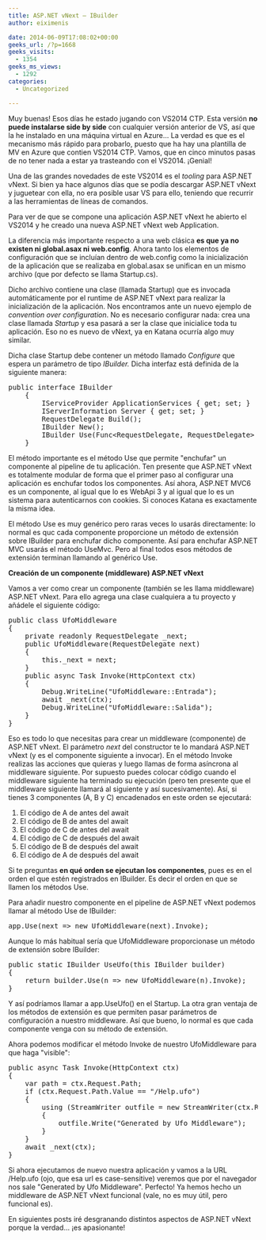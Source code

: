 ```yaml
---
title: ASP.NET vNext – IBuilder
author: eiximenis

date: 2014-06-09T17:08:02+00:00
geeks_url: /?p=1668
geeks_visits:
  - 1354
geeks_ms_views:
  - 1292
categories:
  - Uncategorized

---
```

Muy buenas! Esos días he estado jugando con VS2014 CTP. Esta versión **no puede instalarse side by side** con cualquier versión anterior de VS, así que la he instalado en una máquina virtual en Azure... La verdad es que es el mecanismo más rápido para probarlo, puesto que ha hay una plantilla de MV en Azure que contien VS2014 CTP. Vamos, que en cinco minutos pasas de no tener nada a estar ya trasteando con el VS2014. ¡Genial!

Una de las grandes novedades de este VS2014 es el _tooling_ para ASP.NET vNext. Si bien ya hace algunos días que se podía descargar ASP.NET vNext y juguetear con ella, no era posible usar VS para ello, teniendo que recurrir a las herramientas de líneas de comandos.

Para ver de que se compone una aplicación ASP.NET vNext he abierto el VS2014 y he creado una nueva ASP.NET vNext web Application.

La diferencia más importante respecto a una web clásica **es que ya no existen ni global.asax ni web.config**. Ahora tanto los elementos de configuración que se incluían dentro de web.config como la inicialización de la aplicación que se realizaba en global.asax se unifican en un mismo archivo (que por defecto se llama Startup.cs).

Dicho archivo contiene una clase (llamada Startup) que es invocada automáticamente por el runtime de ASP.NET vNext para realizar la inicialización de la aplicación. Nos encontramos ante un nuevo ejemplo de _convention over configuration_. No es necesario configurar nada: crea una clase llamada _Startup_ y esa pasará a ser la clase que inicialice toda tu aplicación. Eso no es nuevo de vNext, ya en Katana ocurría algo muy similar.

Dicha clase Startup debe contener un método llamado _Configure_ que espera un parámetro de tipo _IBuilder._ Dicha interfaz está definida de la siguiente manera:

<pre>public interface IBuilder
    {
        IServiceProvider ApplicationServices { get; set; }
        IServerInformation Server { get; set; }
        RequestDelegate Build();
        IBuilder New();
        IBuilder Use(Func&lt;RequestDelegate, RequestDelegate&gt; middleware);
    }
</pre>

El método importante es el método Use que permite "enchufar" un componente al pipeline de tu aplicación. Ten presente que ASP.NET vNext es totalmente modular de forma que el primer paso al configurar una aplicación es enchufar todos los componentes. Así ahora, ASP.NET MVC6 es un componente, al igual que lo es WebApi 3 y al igual que lo es un sistema para autenticarnos con cookies. Si conoces Katana es exactamente la misma idea.

El método Use es muy genérico pero raras veces lo usarás directamente: lo normal es quc cada componente proporcione un método de extensión sobre IBuilder para enchufar dicho componente. Así para enchufar ASP.NET MVC usarás el método UseMvc. Pero al final todos esos métodos de extensión terminan llamando al genérico Use.

**Creación de un componente (middleware) ASP.NET vNext**

Vamos a ver como crear un componente (también se les llama middleware) ASP.NET vNext. Para ello agrega una clase cualquiera a tu proyecto y añádele el siguiente código:

<pre>public class UfoMiddleware
{
    private readonly RequestDelegate _next;
    public UfoMiddleware(RequestDelegate next)
    {
        this._next = next;
    }
    public async Task Invoke(HttpContext ctx)
    {
        Debug.WriteLine("UfoMiddleware::Entrada");
        await _next(ctx);
        Debug.WriteLine("UfoMiddleware::Salida");
    }
}
</pre>

Eso es todo lo que necesitas para crear un middleware (componente) de ASP.NET vNext. El parámetro _next_ del constructor te lo mandará ASP.NET vNext (y es el componente siguiente a invocar). En el método Invoke realizas las acciones que quieras y luego llamas de forma asíncrona al middleware siguiente. Por supuesto puedes colocar código cuando el middleware siguiente ha terminado su ejecución (pero ten presente que el middleware siguiente llamará al siguiente y así sucesivamente). Así, si tienes 3 componentes (A, B y C) encadenados en este orden se ejecutará:

  1. El código de A de antes del await
  2. El código de B de antes del await
  3. El código de C de antes del await
  4. El código de C de después del await
  5. El código de B de después del await
  6. El código de A de después del await

Si te preguntas **en qué orden se ejecutan los componentes**, pues es en el orden el que estén registrados en IBuilder. Es decir el orden en que se llamen los métodos Use.

Para añadir nuestro componente en el pipeline de ASP.NET vNext podemos llamar al método Use de IBuilder:

<pre>app.Use(next =&gt; new UfoMiddleware(next).Invoke);
</pre>

Aunque lo más habitual sería que UfoMiddleware proporcionase un método de extensión sobre IBuilder:

<pre>public static IBuilder UseUfo(this IBuilder builder)
{
    return builder.Use(n =&gt; new UfoMiddleware(n).Invoke);
}
</pre>

Y así podríamos llamar a app.UseUfo() en el Startup. La otra gran ventaja de los métodos de extensión es que permiten pasar parámetros de configuración a nuestro middleware. Así que bueno, lo normal es que cada componente venga con su método de extensión.

Ahora podemos modificar el método Invoke de nuestro UfoMiddleware para que haga "visible":

<pre>public async Task Invoke(HttpContext ctx)
{
    var path = ctx.Request.Path;
    if (ctx.Request.Path.Value == "/Help.ufo")
    {
        using (StreamWriter outfile = new StreamWriter(ctx.Response.Body))
        {
            outfile.Write("Generated by Ufo Middleware");
        }
    }
    await _next(ctx);
}
</pre>

Si ahora ejecutamos de nuevo nuestra aplicación y vamos a la URL /Help.ufo (ojo, que esa url es case-sensitive) veremos que por el navegador nos sale "Generated by Ufo Middleware". Perfecto! Ya hemos hecho un middleware de ASP.NET vNext funcional (vale, no es muy útil, pero funcional es).

En siguientes posts iré desgranando distintos aspectos de ASP.NET vNext porque la verdad... ¡es apasionante!